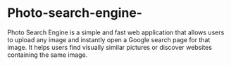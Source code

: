 # Photo-search-engine-
Photo Search Engine is a simple and fast web application that allows users to upload any image and instantly open a Google search page for that image. It helps users find visually similar pictures or discover websites containing the same image.
